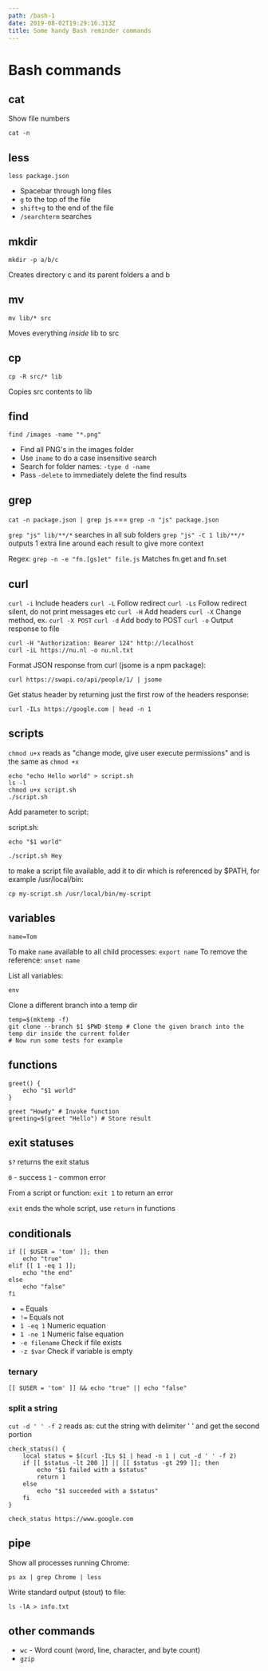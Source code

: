 ```yaml
---
path: /bash-1
date: 2019-08-02T19:29:16.313Z
title: Some handy Bash reminder commands
---
```

# Bash commands

## cat

Show file numbers

```
cat -n
```

## less

```
less package.json
```

- Spacebar through long files
- `g` to the top of the file
- `shift+g` to the end of the file
- `/searchterm` searches

## mkdir

```
mkdir -p a/b/c
```

Creates directory c and its parent folders a and b

## mv

```
mv lib/* src
```

Moves everything _inside_ lib to src

## cp

```
cp -R src/* lib
```

Copies src contents to lib

## find

```
find /images -name "*.png"
```

- Find all PNG's in the images folder
- Use `iname` to do a case insensitive search
- Search for folder names: `-type d -name`
- Pass `-delete` to immediately delete the find results

## grep

`cat -n package.json | grep js` === `grep -n "js" package.json`

`grep "js" lib/**/*` searches in all sub folders
`grep "js" -C 1 lib/**/*` outputs 1 extra line around each result to give more context

Regex:
`grep -n -e "fn.[gs]et" file.js` Matches fn.get and fn.set

## curl

`curl -i` Include headers
`curl -L` Follow redirect
`curl -Ls` Follow redirect silent, do not print messages etc
`curl -H` Add headers
`curl -X` Change method, ex. `curl -X POST`
`curl -d` Add body to POST
`curl -o` Output response to file

```
curl -H "Authorization: Bearer 124" http://localhost
curl -iL https://nu.nl -o nu.nl.txt
```

Format JSON response from curl (jsome is a npm package):

```
curl https://swapi.co/api/people/1/ | jsome
```

Get status header by returning just the first row of the headers response:

```
curl -ILs https://google.com | head -n 1
```

## scripts

`chmod u+x` reads as "change mode, give user execute permissions"
and is the same as `chmod +x`

```
echo "echo Hello world" > script.sh
ls -l
chmod u+x script.sh
./script.sh
```

Add parameter to script:

script.sh:

```
echo "$1 world"
```

`./script.sh Hey`

to make a script file available, add it to dir which is referenced by \$PATH, for example /usr/local/bin:

`cp my-script.sh /usr/local/bin/my-script`

## variables

```
name=Tom
```

To make `name` available to all child processes: `export name`
To remove the reference: `unset name`

List all variables:

```
env
```

Clone a different branch into a temp dir

```
temp=$(mktemp -f)
git clone --branch $1 $PWD $temp # Clone the given branch into the temp dir inside the current folder
# Now run some tests for example
```

## functions

```
greet() {
    echo "$1 world"
}

greet "Howdy" # Invoke function
greeting=$(greet "Hello") # Store result
```

## exit statuses

`$?` returns the exit status

`0` - success
`1` - common error

From a script or function:
`exit 1` to return an error

`exit` ends the whole script, use `return` in functions

## conditionals

```
if [[ $USER = 'tom' ]]; then
    echo "true"
elif [[ 1 -eq 1 ]];
    echo "the end"
else
    echo "false"
fi
```

- `=` Equals
- `!=` Equals not
- `1 -eq 1` Numeric equation
- `1 -ne 1` Numeric false equation
- `-e filename` Check if file exists
- `-z $var` Check if variable is empty

### ternary

`[[ $USER = 'tom' ]] && echo "true" || echo "false"`

### split a string

`cut -d ' ' -f 2` reads as: cut the string with delimiter ' ' and get the second portion

```
check_status() {
    local status = $(curl -ILs $1 | head -n 1 | cut -d ' ' -f 2)
    if [[ $status -lt 200 ]] || [[ $status -gt 299 ]]; then
        echo "$1 failed with a $status"
        return 1
    else
        echo "$1 succeeded with a $status"
    fi
}

check_status https://www.google.com
```

## pipe

Show all processes running Chrome:

```
ps ax | grep Chrome | less
```

Write standard output (stout) to file:

```
ls -lA > info.txt
```

## other commands

- `wc` - Word count (word, line, character, and byte count)
- `gzip`
